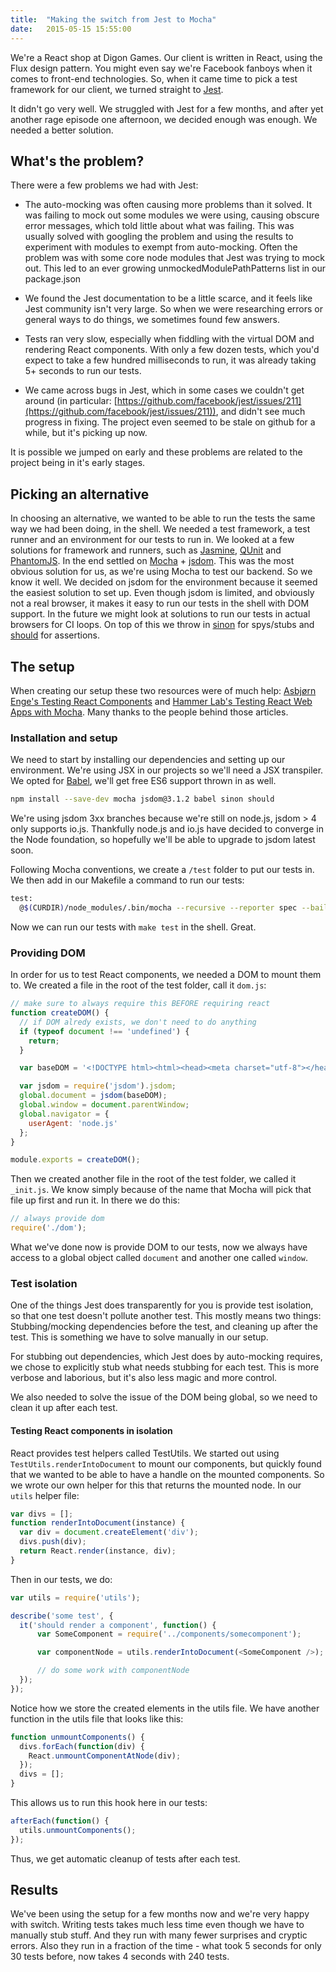 ```yaml
---
title:  "Making the switch from Jest to Mocha"
date:   2015-05-15 15:55:00
---
```

We're a React shop at Digon Games. Our client is written in React, using the Flux design pattern. You might even say we're Facebook fanboys when it comes to front-end technologies. So, when it came time to pick a test framework for our client, we turned straight to [Jest](https://facebook.github.io/jest/).

It didn't go very well. We struggled with Jest for a few months, and after yet another rage episode one afternoon, we decided enough was enough. We needed a better solution.

## What's the problem?

There were a few problems we had with Jest:

* The auto-mocking was often causing more problems than it solved. It was failing to mock out some modules we were using, causing obscure error messages, which told little about what was failing. This was usually solved with googling the problem and using the results to experiment with modules to exempt from auto-mocking. Often the problem was with some core node modules that Jest was trying to mock out. This led to an ever growing unmockedModulePathPatterns list in our package.json

* We found the Jest documentation to be a little scarce, and it feels like Jest community isn't very large. So when we were researching errors or general ways to do things, we sometimes found few answers.

* Tests ran very slow, especially when fiddling with the virtual DOM and rendering React components. With only a few dozen tests, which you'd expect to take a few hundred milliseconds to run, it was already taking 5+ seconds to run our tests.

* We came across bugs in Jest, which in some cases we couldn't get around (in particular: [https://github.com/facebook/jest/issues/211](https://github.com/facebook/jest/issues/211)), and didn't see much progress in fixing. The project even seemed to be stale on github for a while, but it's picking up now.

It is possible we jumped on early and these problems are related to the project being in it's early stages.

## Picking an alternative

In choosing an alternative, we wanted to be able to run the tests the same way we had been doing, in the shell. We needed a test framework, a test runner and an environment for our tests to run in. We looked at a few solutions for framework and runners, such as [Jasmine](http://jasmine.github.io/), [QUnit](http://qunitjs.com/) and [PhantomJS](http://phantomjs.org). In the end settled on [Mocha](http://mochajs.org/) + [jsdom](https://github.com/tmpvar/jsdom). This was the most obvious solution for us, as we're using Mocha to test our backend. So we know it well. We decided on jsdom for the environment because it seemed the easiest solution to set up. Even though jsdom is limited, and obviously not a real browser, it makes it easy to run our tests in the shell with DOM support. In the future we might look at solutions to run our tests in actual browsers for CI loops. On top of this we throw in [sinon](http://sinonjs.org/) for spys/stubs and [should](http://shouldjs.github.io) for assertions.

## The setup

When creating our setup these two resources were of much help: [Asbjørn Enge's Testing React Components](http://www.asbjornenge.com/wwc/testing_react_components.html) and [Hammer Lab's Testing React Web Apps with Mocha](http://www.hammerlab.org/2015/02/14/testing-react-web-apps-with-mocha/). Many thanks to the people behind those articles.

### Installation and setup

We need to start by installing our dependencies and setting up our environment. We're using JSX in our projects so we'll need a JSX transpiler. We opted for [Babel](http://babeljs.io/), we'll get free ES6 support thrown in as well.

```bash
npm install --save-dev mocha jsdom@3.1.2 babel sinon should
```

We're using jsdom 3xx branches because we're still on node.js, jsdom > 4 only supports io.js. Thankfully node.js and io.js have decided to converge in the Node foundation, so hopefully we'll be able to upgrade to jsdom latest soon.

Following Mocha conventions, we create a `/test` folder to put our tests in. We then add in our Makefile a command to run our tests:

```bash
test:
  @$(CURDIR)/node_modules/.bin/mocha --recursive --reporter spec --bail --compilers jsx:babel/register,js:babel/register
```

Now we can run our tests with `make test` in the shell. Great.

### Providing DOM

In order for us to test React components, we needed a DOM to mount them to. We created a file in the root of the test folder, call it `dom.js`:

```javascript
// make sure to always require this BEFORE requiring react
function createDOM() {
  // if DOM alredy exists, we don't need to do anything
  if (typeof document !== 'undefined') {
    return;
  }

  var baseDOM = '<!DOCTYPE html><html><head><meta charset="utf-8"></head><body></body></html>';

  var jsdom = require('jsdom').jsdom;
  global.document = jsdom(baseDOM);
  global.window = document.parentWindow;
  global.navigator = {
    userAgent: 'node.js'
  };
}

module.exports = createDOM();
```

Then we created another file in the root of the test folder, we called it `_init.js`. We know simply because of the name that Mocha will pick that file up first and run it. In there we do this:

```javascript
// always provide dom
require('./dom');
```

What we've done now is provide DOM to our tests, now we always have access to a global object called `document` and another one called `window`.

### Test isolation

One of the things Jest does transparently for you is provide test isolation, so that one test doesn't pollute another test. This mostly means two things: Stubbing/mocking dependencies before the test, and cleaning up after the test. This is something we have to solve manually in our setup.

For stubbing out dependencies, which Jest does by auto-mocking requires, we chose to explicitly stub what needs stubbing for each test. This is more verbose and laborious, but it's also less magic and more control.

We also needed to solve the issue of the DOM being global, so we need to clean it up after each test.

#### Testing React components in isolation

React provides test helpers called TestUtils. We started out using `TestUtils.renderIntoDocument` to mount our components, but quickly found that we wanted to be able to have a handle on the mounted components. So we wrote our own helper for this that returns the mounted node. In our `utils` helper file:

```javascript
var divs = [];
function renderIntoDocument(instance) {
  var div = document.createElement('div');
  divs.push(div);
  return React.render(instance, div);
}
```

Then in our tests, we do:

```javascript
var utils = require('utils');

describe('some test', {
  it('should render a component', function() {
      var SomeComponent = require('../components/somecomponent');

      var componentNode = utils.renderIntoDocument(<SomeComponent />);

      // do some work with componentNode
  });
});
```

Notice how we store the created elements in the utils file. We have another function in the utils file that looks like this:

```javascript
function unmountComponents() {
  divs.forEach(function(div) {
    React.unmountComponentAtNode(div);
  });
  divs = [];
}
```

This allows us to run this hook here in our tests:

```javascript
afterEach(function() {
  utils.unmountComponents();
});
```

Thus, we get automatic cleanup of tests after each test.

## Results

We've been using the setup for a few months now and we're very happy with switch. Writing tests takes much less time even though we have to manually stub stuff. And  they run with many fewer surprises and cryptic errors. Also they run in a fraction of the time - what took 5 seconds for only 30 tests before, now takes 4 seconds with 240 tests.
